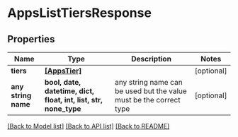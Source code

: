 # AppsListTiersResponse


## Properties
Name | Type | Description | Notes
------------ | ------------- | ------------- | -------------
**tiers** | [**[AppsTier]**](AppsTier.md) |  | [optional] 
**any string name** | **bool, date, datetime, dict, float, int, list, str, none_type** | any string name can be used but the value must be the correct type | [optional]

[[Back to Model list]](../README.md#documentation-for-models) [[Back to API list]](../README.md#documentation-for-api-endpoints) [[Back to README]](../README.md)


